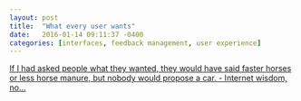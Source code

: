 ```yaml
---
layout: post
title:  "What every user wants"
date:   2016-01-14 09:11:37 -0400
categories: [interfaces, feedback management, user experience]
---
```


<a href="https://www.linkedin.com/pulse/what-every-user-wants-maksim-sundukov" target="_blank">If I had asked people what they wanted, they would have said faster horses or less horse manure, but nobody would propose a car. - Internet wisdom, no...</a>
